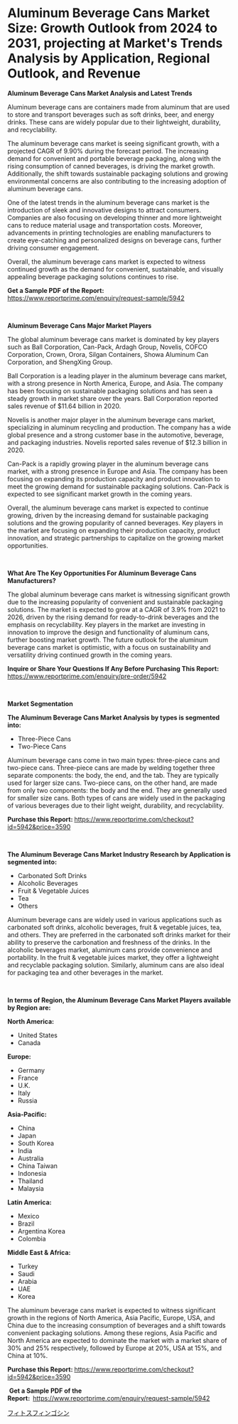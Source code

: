 <p><h1>Aluminum Beverage Cans Market Size: Growth Outlook from 2024 to 2031, projecting at Market's Trends Analysis by Application, Regional Outlook, and Revenue</h1></p><p><strong>Aluminum Beverage Cans Market Analysis and Latest Trends</strong></p>
<p><p>Aluminum beverage cans are containers made from aluminum that are used to store and transport beverages such as soft drinks, beer, and energy drinks. These cans are widely popular due to their lightweight, durability, and recyclability.</p><p>The aluminum beverage cans market is seeing significant growth, with a projected CAGR of 9.90% during the forecast period. The increasing demand for convenient and portable beverage packaging, along with the rising consumption of canned beverages, is driving the market growth. Additionally, the shift towards sustainable packaging solutions and growing environmental concerns are also contributing to the increasing adoption of aluminum beverage cans.</p><p>One of the latest trends in the aluminum beverage cans market is the introduction of sleek and innovative designs to attract consumers. Companies are also focusing on developing thinner and more lightweight cans to reduce material usage and transportation costs. Moreover, advancements in printing technologies are enabling manufacturers to create eye-catching and personalized designs on beverage cans, further driving consumer engagement.</p><p>Overall, the aluminum beverage cans market is expected to witness continued growth as the demand for convenient, sustainable, and visually appealing beverage packaging solutions continues to rise.</p></p>
<p><strong>Get a Sample PDF of the Report:&nbsp;</strong> <a href="https://www.reportprime.com/enquiry/request-sample/5942">https://www.reportprime.com/enquiry/request-sample/5942</a></p>
<p>&nbsp;</p>
<p><strong>Aluminum Beverage Cans Major Market Players</strong></p>
<p><p>The global aluminum beverage cans market is dominated by key players such as Ball Corporation, Can-Pack, Ardagh Group, Novelis, COFCO Corporation, Crown, Orora, Silgan Containers, Showa Aluminum Can Corporation, and ShengXing Group.</p><p>Ball Corporation is a leading player in the aluminum beverage cans market, with a strong presence in North America, Europe, and Asia. The company has been focusing on sustainable packaging solutions and has seen a steady growth in market share over the years. Ball Corporation reported sales revenue of $11.64 billion in 2020.</p><p>Novelis is another major player in the aluminum beverage cans market, specializing in aluminum recycling and production. The company has a wide global presence and a strong customer base in the automotive, beverage, and packaging industries. Novelis reported sales revenue of $12.3 billion in 2020.</p><p>Can-Pack is a rapidly growing player in the aluminum beverage cans market, with a strong presence in Europe and Asia. The company has been focusing on expanding its production capacity and product innovation to meet the growing demand for sustainable packaging solutions. Can-Pack is expected to see significant market growth in the coming years.</p><p>Overall, the aluminum beverage cans market is expected to continue growing, driven by the increasing demand for sustainable packaging solutions and the growing popularity of canned beverages. Key players in the market are focusing on expanding their production capacity, product innovation, and strategic partnerships to capitalize on the growing market opportunities.</p></p>
<p>&nbsp;</p>
<p><strong>What Are The Key Opportunities For Aluminum Beverage Cans Manufacturers?</strong></p>
<p><p>The global aluminum beverage cans market is witnessing significant growth due to the increasing popularity of convenient and sustainable packaging solutions. The market is expected to grow at a CAGR of 3.9% from 2021 to 2026, driven by the rising demand for ready-to-drink beverages and the emphasis on recyclability. Key players in the market are investing in innovation to improve the design and functionality of aluminum cans, further boosting market growth. The future outlook for the aluminum beverage cans market is optimistic, with a focus on sustainability and versatility driving continued growth in the coming years.</p></p>
<p><strong>Inquire or Share Your Questions If Any Before Purchasing This Report:</strong> <a href="https://www.reportprime.com/enquiry/pre-order/5942">https://www.reportprime.com/enquiry/pre-order/5942</a></p>
<p>&nbsp;</p>
<p><strong>Market Segmentation</strong></p>
<p><strong>The Aluminum Beverage Cans Market Analysis by types is segmented into:</strong></p>
<p><ul><li>Three-Piece Cans</li><li>Two-Piece Cans</li></ul></p>
<p><p>Aluminum beverage cans come in two main types: three-piece cans and two-piece cans. Three-piece cans are made by welding together three separate components: the body, the end, and the tab. They are typically used for larger size cans. Two-piece cans, on the other hand, are made from only two components: the body and the end. They are generally used for smaller size cans. Both types of cans are widely used in the packaging of various beverages due to their light weight, durability, and recyclability.</p></p>
<p><strong>Purchase this Report:&nbsp;</strong><a href="https://www.reportprime.com/checkout?id=5942&price=3590">https://www.reportprime.com/checkout?id=5942&price=3590</a></p>
<p>&nbsp;</p>
<p><strong>The Aluminum Beverage Cans Market Industry Research by Application is segmented into:</strong></p>
<p><ul><li>Carbonated Soft Drinks</li><li>Alcoholic Beverages</li><li>Fruit & Vegetable Juices</li><li>Tea</li><li>Others</li></ul></p>
<p><p>Aluminum beverage cans are widely used in various applications such as carbonated soft drinks, alcoholic beverages, fruit & vegetable juices, tea, and others. They are preferred in the carbonated soft drinks market for their ability to preserve the carbonation and freshness of the drinks. In the alcoholic beverages market, aluminum cans provide convenience and portability. In the fruit & vegetable juices market, they offer a lightweight and recyclable packaging solution. Similarly, aluminum cans are also ideal for packaging tea and other beverages in the market.</p></p>
<p>&nbsp;</p>
<p><strong>In terms of Region, the Aluminum Beverage Cans Market Players available by Region are:</strong></p>
<p>
    <p> <strong> North America: </strong>
        <ul>
            <li>United States</li>
            <li>Canada</li>
        </ul>
        </p> 
    <p> <strong> Europe: </strong>
        <ul>
            <li>Germany</li>
            <li>France</li>
            <li>U.K.</li>
            <li>Italy</li>
            <li>Russia</li>
        </ul>
        </p> 
    <p> <strong> Asia-Pacific: </strong>
        <ul>
            <li>China</li>
            <li>Japan</li>
            <li>South Korea</li>
            <li>India</li>
            <li>Australia</li>
            <li>China Taiwan</li>
            <li>Indonesia</li>
            <li>Thailand</li>
            <li>Malaysia</li>
        </ul>
        </p> 
    <p> <strong> Latin America: </strong>
        <ul>
            <li>Mexico</li>
            <li>Brazil</li>
            <li>Argentina Korea</li>
            <li>Colombia</li>
        </ul>
        </p> 
    <p> <strong> Middle East & Africa: </strong>
        <ul>
            <li>Turkey</li>
            <li>Saudi</li>
            <li>Arabia</li>
            <li>UAE</li>
            <li>Korea</li>
        </ul>
    </p>
    </p>
<p><p>The aluminum beverage cans market is expected to witness significant growth in the regions of North America, Asia Pacific, Europe, USA, and China due to the increasing consumption of beverages and a shift towards convenient packaging solutions. Among these regions, Asia Pacific and North America are expected to dominate the market with a market share of 30% and 25% respectively, followed by Europe at 20%, USA at 15%, and China at 10%.</p></p>
<p><strong>Purchase this Report: </strong><a href="https://www.reportprime.com/checkout?id=5942&price=3590">https://www.reportprime.com/checkout?id=5942&price=3590</a></p>
<p>&nbsp;<strong>Get a Sample PDF of the Report:&nbsp;&nbsp;</strong><a href="https://www.reportprime.com/enquiry/request-sample/5942">https://www.reportprime.com/enquiry/request-sample/5942</a></p>
<p><strong></strong></p>
<p><p><a href="https://github.com/one-cool-chick/Market-Research-Report-List-1/blob/main/689390517638.md">フィトスフィンゴシン</a></p></p>